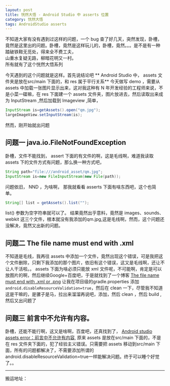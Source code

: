 ```yaml
---
layout: post
title: 恍然大悟 - Android Studio 中 asserts 位置
category: 恍然大悟
tags: AndroidStudio asserts
---
```

<!-- * content -->
<!-- {:toc} -->

不知道大家有没有遇到过这样的问题，一个 bug 查了好几天，突然发现，卧槽，竟然是这里出的问题。卧槽，竟然是这样玩儿的，卧槽，竟然。。。是不是有一种   
踏破铁鞋无觅处，得来全不费工夫，  
山重水复疑无路，柳暗花明又一村。  
所有就有了这个恍然大悟系列

今天遇到的这个问题就是这样。首先说结论吧
** Android Studio 中， assets 文件夹是放在src/main 下面的，和 res 属于平行关系**
今天做写 demo ，需要从 assets 中加载一张图片显示出来，这对我这种有 N 年开发经验的工程师来说，不是小菜一碟嘛，在 res 下面建一个 assets 文件夹，图片放进去，然后读取出来成为 InputStream ,然后加载到 Imageview ,简单，
```java
InputStream is=getAssets().open("qm.jpg");
largeImageView.setInputStream(is);
```

然而，刚开始就出问题
## 问题一 java.io.FileNotFoundException
卧槽，文件不能找到， assert 下面的有文件的啊，这是毛线啊，难道我读取 assets 下的文件方式有问题，那么换一种方式吧，
```java
String path="file:///android_asset/qm.jpg";
InputStream is=new FileInputStream(new File(path));
```
问题依旧， NND ，为啥啊，
那我就看看 asserts 下面有啥东西吧，这个也简单。
```java
String[] list = getAssets().list("");
```
list() 参数为空字符串就可以了。
结果竟然出乎意料，竟然是 images、sounds、webkit 这三个文件，根本就没有我添加的qm.jpg,这是毛线啊，然而，这个问题还没解决，竟然又出新的问题。
## 问题二 The file name must end with .xml
不知道是毛线，我再往 assets 中添加一个文件，竟然出现这个错误，可是我把这个文件删除，只剩下我添加的那个图片，依旧有这个错误，这又是毛线啊，还让不让人干活啦。。
assets 下面为啥必须只能放 xml 文件呢，不可能啊，肯定是可以放图片的啊，然后继续Google+百度吧，于是就找到了一个博客  [The file name must end with .xml or .png](https://blog.csdn.net/zhangnianxiang/article/details/76906567)
让我在项目级的gradle.properties 添加 `android.disableResourceValidation=true`，然后在 clean 一下，尽管我不知道这是干嘛的，是骡子是马，拉出来溜溜再说吧，添加，然后 clean ，然后 build ,然后又出问题了

## 问题三 前言中不允许有内容。  
卧槽，还能不能行啊，这又是啥啊，百度吧，还真找到了， [Android studio assets error：前言中不允许有内容](https://blog.csdn.net/alice_1_1/article/details/70050794), 原来 assets 是放在src/main 下面的，不是在 res 文件夹下面的，犯了经验主义错误。只需要把 assets 移动到src/main 下面，所有的问题都解决了，不需要添加所谓的 android.disableResourceValidation=true一样能解决问题。终于可以睡个好觉了。。

---
搬运地址：    

